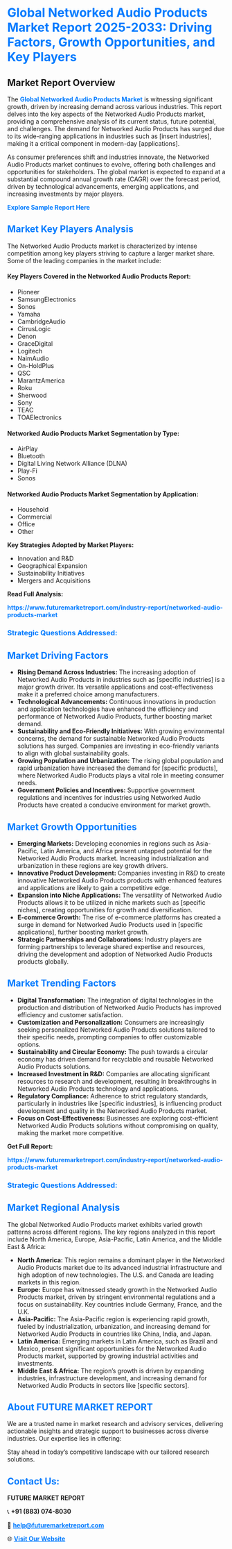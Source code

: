 <h1 style="color: #007BFF;">Global Networked Audio Products Market Report 2025-2033: Driving Factors, Growth Opportunities, and Key Players</h1>

<section id="overview">
<h2>Market Report Overview</h2>
<p>The <a href="https://www.futuremarketreport.com/industry-report/networked-audio-products-market" style="color: #007BFF; text-decoration: none;"><strong>Global Networked Audio Products Market</strong></a> is witnessing significant growth, driven by increasing demand across various industries. This report delves into the key aspects of the Networked Audio Products market, providing a comprehensive analysis of its current status, future potential, and challenges. The demand for Networked Audio Products has surged due to its wide-ranging applications in industries such as [insert industries], making it a critical component in modern-day [applications].</p>
<p>As consumer preferences shift and industries innovate, the Networked Audio Products market continues to evolve, offering both challenges and opportunities for stakeholders. The global market is expected to expand at a substantial compound annual growth rate (CAGR) over the forecast period, driven by technological advancements, emerging applications, and increasing investments by major players.</p>
</section>

<section id="overview">
<p><a href="https://www.futuremarketreport.com/request-sample/reportId=85467" style="color: #007BFF; text-decoration: none;"><strong>Explore Sample Report Here</strong></a></p>
</section>

<section id="key-players">
<h2 style="color: #007BFF;">Market Key Players Analysis</h2>
<p>The Networked Audio Products market is characterized by intense competition among key players striving to capture a larger market share. Some of the leading companies in the market include:</p>
<h4>Key Players Covered in the Networked Audio Products Report:</h4>
<ul><li>Pioneer</li><li>SamsungElectronics</li><li>Sonos</li><li>Yamaha</li><li>CambridgeAudio</li><li>CirrusLogic</li><li>Denon</li><li>GraceDigital</li><li>Logitech</li><li>NaimAudio</li><li>On-HoldPlus</li><li>QSC</li><li>MarantzAmerica</li><li>Roku</li><li>Sherwood</li><li>Sony</li><li>TEAC</li><li>TOAElectronics</li></ul>
<h4>Networked Audio Products Market Segmentation by Type:</h4>
<ul><li>AirPlay</li><li>Bluetooth</li><li>Digital Living Network Alliance (DLNA)</li><li>Play-Fi</li><li>Sonos</li></ul>

<h4>Networked Audio Products Market Segmentation by Application:</h4>
<ul><li>Household</li><li>Commercial</li><li>Office</li><li>Other</li></ul>
<p><strong>Key Strategies Adopted by Market Players:</strong></p>
<ul>
<li>Innovation and R&D</li>
<li>Geographical Expansion</li>
<li>Sustainability Initiatives</li>
<li>Mergers and Acquisitions</li>
</ul>
</section>

<section>
<p><strong>Read Full Analysis: </strong></p><a href="https://www.futuremarketreport.com/industry-report/networked-audio-products-market" style="color: #007BFF; text-decoration: none;"><strong>https://www.futuremarketreport.com/industry-report/networked-audio-products-market</strong></a>
<h3 style="color: #007BFF;">Strategic Questions Addressed:</h3>
</section>

<section id="driving-factors">
<h2 style="color: #007BFF;">Market Driving Factors</h2>
<ul>
<li><strong>Rising Demand Across Industries:</strong> The increasing adoption of Networked Audio Products in industries such as [specific industries] is a major growth driver. Its versatile applications and cost-effectiveness make it a preferred choice among manufacturers.</li>
<li><strong>Technological Advancements:</strong> Continuous innovations in production and application technologies have enhanced the efficiency and performance of Networked Audio Products, further boosting market demand.</li>
<li><strong>Sustainability and Eco-Friendly Initiatives:</strong> With growing environmental concerns, the demand for sustainable Networked Audio Products solutions has surged. Companies are investing in eco-friendly variants to align with global sustainability goals.</li>
<li><strong>Growing Population and Urbanization:</strong> The rising global population and rapid urbanization have increased the demand for [specific products], where Networked Audio Products plays a vital role in meeting consumer needs.</li>
<li><strong>Government Policies and Incentives:</strong> Supportive government regulations and incentives for industries using Networked Audio Products have created a conducive environment for market growth.</li>
</ul>
</section>

<section id="growth-opportunities">
<h2 style="color: #007BFF;">Market Growth Opportunities</h2>
<ul>
<li><strong>Emerging Markets:</strong> Developing economies in regions such as Asia-Pacific, Latin America, and Africa present untapped potential for the Networked Audio Products market. Increasing industrialization and urbanization in these regions are key growth drivers.</li>
<li><strong>Innovative Product Development:</strong> Companies investing in R&D to create innovative Networked Audio Products products with enhanced features and applications are likely to gain a competitive edge.</li>
<li><strong>Expansion into Niche Applications:</strong> The versatility of Networked Audio Products allows it to be utilized in niche markets such as [specific niches], creating opportunities for growth and diversification.</li>
<li><strong>E-commerce Growth:</strong> The rise of e-commerce platforms has created a surge in demand for Networked Audio Products used in [specific applications], further boosting market growth.</li>
<li><strong>Strategic Partnerships and Collaborations:</strong> Industry players are forming partnerships to leverage shared expertise and resources, driving the development and adoption of Networked Audio Products products globally.</li>
</ul>
</section>

<section id="trending-factors">
<h2 style="color: #007BFF;">Market Trending Factors</h2>
<ul>
<li><strong>Digital Transformation:</strong> The integration of digital technologies in the production and distribution of Networked Audio Products has improved efficiency and customer satisfaction.</li>
<li><strong>Customization and Personalization:</strong> Consumers are increasingly seeking personalized Networked Audio Products solutions tailored to their specific needs, prompting companies to offer customizable options.</li>
<li><strong>Sustainability and Circular Economy:</strong> The push towards a circular economy has driven demand for recyclable and reusable Networked Audio Products solutions.</li>
<li><strong>Increased Investment in R&D:</strong> Companies are allocating significant resources to research and development, resulting in breakthroughs in Networked Audio Products technology and applications.</li>
<li><strong>Regulatory Compliance:</strong> Adherence to strict regulatory standards, particularly in industries like [specific industries], is influencing product development and quality in the Networked Audio Products market.</li>
<li><strong>Focus on Cost-Effectiveness:</strong> Businesses are exploring cost-efficient Networked Audio Products solutions without compromising on quality, making the market more competitive.</li>
</ul>
</section>

<section>
<p><strong>Get Full Report: </strong></p><a href="https://www.futuremarketreport.com/industry-report/networked-audio-products-market" style="color: #007BFF; text-decoration: none;"><strong>https://www.futuremarketreport.com/industry-report/networked-audio-products-market</strong></a>
<h3 style="color: #007BFF;">Strategic Questions Addressed:</h3>
</section>


<section id="regional-analysis">
<h2 style="color: #007BFF;">Market Regional Analysis</h2>
<p>The global Networked Audio Products market exhibits varied growth patterns across different regions. The key regions analyzed in this report include North America, Europe, Asia-Pacific, Latin America, and the Middle East & Africa:</p>
<ul>
<li><strong>North America:</strong> This region remains a dominant player in the Networked Audio Products market due to its advanced industrial infrastructure and high adoption of new technologies. The U.S. and Canada are leading markets in this region.</li>
<li><strong>Europe:</strong> Europe has witnessed steady growth in the Networked Audio Products market, driven by stringent environmental regulations and a focus on sustainability. Key countries include Germany, France, and the U.K.</li>
<li><strong>Asia-Pacific:</strong> The Asia-Pacific region is experiencing rapid growth, fueled by industrialization, urbanization, and increasing demand for Networked Audio Products in countries like China, India, and Japan.</li>
<li><strong>Latin America:</strong> Emerging markets in Latin America, such as Brazil and Mexico, present significant opportunities for the Networked Audio Products market, supported by growing industrial activities and investments.</li>
<li><strong>Middle East & Africa:</strong> The region’s growth is driven by expanding industries, infrastructure development, and increasing demand for Networked Audio Products in sectors like [specific sectors].</li>
</ul>
</section>

<footer>
<h2 style="color: #007BFF;">About FUTURE MARKET REPORT</h2>
<p>We are a trusted name in market research and advisory services, delivering actionable insights and strategic support to businesses across diverse industries. Our expertise lies in offering:</p>

<p>Stay ahead in today’s competitive landscape with our tailored research solutions.</p>

<h2 style="color: #007BFF;">Contact Us:</h2>
<p><strong>FUTURE MARKET REPORT</strong></p>
<p>📞 <strong>+91 (883) 074-8030</strong></p>
<p>📧 <strong><a href="mailto:help@futuremarketreport.com" style="color: #007BFF;">help@futuremarketreport.com</a></strong></p>
<p>🌐 <strong><a href="https://www.futuremarketreport.com/" style="color: #007BFF;">Visit Our Website</a></strong></p>
</footer>